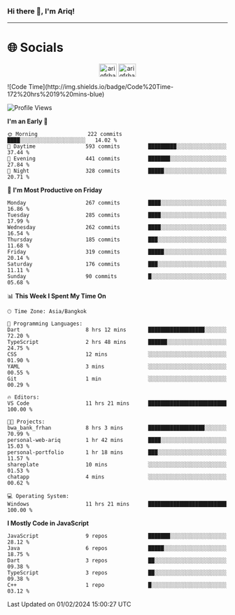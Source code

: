 ### Hi there 👋, I'm Ariq!
<hr>
<h1 align="">🌐 Socials</h1>
<p align="center">
<a href="https://www.linkedin.com/in/ariqfarhan/" target="blank"><img align="center" src="https://raw.githubusercontent.com/rahuldkjain/github-profile-readme-generator/master/src/images/icons/Social/linked-in-alt.svg" alt="ariqfrhan" height="30" width="40" /></a>
<a href="https://instagram.com/ariqfrhan" target="blank"><img align="center" src="https://raw.githubusercontent.com/rahuldkjain/github-profile-readme-generator/master/src/images/icons/Social/instagram.svg" alt="ariqfrhan" height="30" width="40" /></a>
</p>
<!--START_SECTION:waka-->
![Code Time](http://img.shields.io/badge/Code%20Time-172%20hrs%2019%20mins-blue)

![Profile Views](http://img.shields.io/badge/Profile%20Views-42-blue)

**I'm an Early 🐤** 

```text
🌞 Morning                222 commits         ████░░░░░░░░░░░░░░░░░░░░░   14.02 % 
🌆 Daytime                593 commits         █████████░░░░░░░░░░░░░░░░   37.44 % 
🌃 Evening                441 commits         ███████░░░░░░░░░░░░░░░░░░   27.84 % 
🌙 Night                  328 commits         █████░░░░░░░░░░░░░░░░░░░░   20.71 % 
```
📅 **I'm Most Productive on Friday** 

```text
Monday                   267 commits         ████░░░░░░░░░░░░░░░░░░░░░   16.86 % 
Tuesday                  285 commits         ████░░░░░░░░░░░░░░░░░░░░░   17.99 % 
Wednesday                262 commits         ████░░░░░░░░░░░░░░░░░░░░░   16.54 % 
Thursday                 185 commits         ███░░░░░░░░░░░░░░░░░░░░░░   11.68 % 
Friday                   319 commits         █████░░░░░░░░░░░░░░░░░░░░   20.14 % 
Saturday                 176 commits         ███░░░░░░░░░░░░░░░░░░░░░░   11.11 % 
Sunday                   90 commits          █░░░░░░░░░░░░░░░░░░░░░░░░   05.68 % 
```


📊 **This Week I Spent My Time On** 

```text
🕑︎ Time Zone: Asia/Bangkok

💬 Programming Languages: 
Dart                     8 hrs 12 mins       ██████████████████░░░░░░░   72.20 % 
TypeScript               2 hrs 48 mins       ██████░░░░░░░░░░░░░░░░░░░   24.75 % 
CSS                      12 mins             ░░░░░░░░░░░░░░░░░░░░░░░░░   01.90 % 
YAML                     3 mins              ░░░░░░░░░░░░░░░░░░░░░░░░░   00.55 % 
Git                      1 min               ░░░░░░░░░░░░░░░░░░░░░░░░░   00.29 % 

🔥 Editors: 
VS Code                  11 hrs 21 mins      █████████████████████████   100.00 % 

🐱‍💻 Projects: 
bwa_bank_frhan           8 hrs 3 mins        ██████████████████░░░░░░░   70.99 % 
personal-web-ariq        1 hr 42 mins        ████░░░░░░░░░░░░░░░░░░░░░   15.03 % 
personal-portfolio       1 hr 18 mins        ███░░░░░░░░░░░░░░░░░░░░░░   11.57 % 
shareplate               10 mins             ░░░░░░░░░░░░░░░░░░░░░░░░░   01.53 % 
chatapp                  4 mins              ░░░░░░░░░░░░░░░░░░░░░░░░░   00.62 % 

💻 Operating System: 
Windows                  11 hrs 21 mins      █████████████████████████   100.00 % 
```

**I Mostly Code in JavaScript** 

```text
JavaScript               9 repos             ███████░░░░░░░░░░░░░░░░░░   28.12 % 
Java                     6 repos             █████░░░░░░░░░░░░░░░░░░░░   18.75 % 
Dart                     3 repos             ██░░░░░░░░░░░░░░░░░░░░░░░   09.38 % 
TypeScript               3 repos             ██░░░░░░░░░░░░░░░░░░░░░░░   09.38 % 
C++                      1 repo              █░░░░░░░░░░░░░░░░░░░░░░░░   03.12 % 
```




 Last Updated on 01/02/2024 15:00:27 UTC
<!--END_SECTION:waka-->
